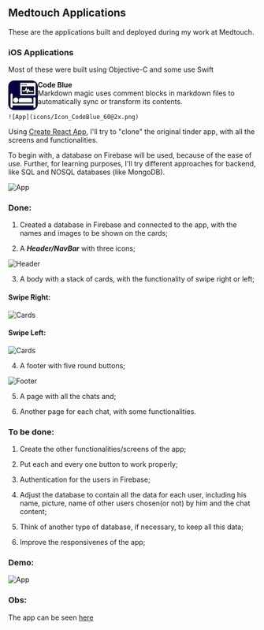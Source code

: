 ## Medtouch Applications

These are the applications built and deployed during my work at Medtouch.

### iOS Applications

Most of these were built using Objective-C and some use Swift

<img align="left" src="icons/Icon_CodeBlue_60.png"><b>Code Blue</b><br>Markdown magic uses comment blocks in markdown files to automatically sync or transform its contents.

    ![App](icons/Icon_CodeBlue_60@2x.png)

Using [Create React App](https://github.com/facebook/create-react-app), I'll try to "clone" the original tinder app, with all the screens and functionalities.

To begin with, a database on Firebase will be used, because of the ease of use. Further, for learning purposes, I'll try different approaches for backend, like SQL and NOSQL databases (like MongoDB).

![App](Pictures/App.jpg)

### Done: 
1. Created a database in Firebase and connected to the app, with the names and images to be shown on the cards;

2. A ***Header/NavBar*** with three icons;

![Header](Pictures/Header.jpg)

3. A body with a stack of cards, with the functionality of swipe right or left;

#### Swipe Right:
![Cards](Pictures/Cards.jpg)

#### Swipe Left:
![Cards](Pictures/CardsLeft.jpg)

4. A footer with five round buttons;

![Footer](Pictures/Footer.jpg)

5. A page with all the chats and;

6. Another page for each chat, with some functionalities.

### To be done:
1. Create the other functionalities/screens of the app;

2. Put each and every one button to work properly;

2. Authentication for the users in Firebase;

3. Adjust the database to contain all the data for each user, including his name, picture, name of other users chosen(or not) by him and the chat content;

4. Think of another type of database, if necessary, to keep all this data;

5. Improve the responsivenes of the app;

### Demo:
![App](Demos/tinderDemo.gif)

### Obs:
The app can be seen [here](https://tinder-clone-c1a91.web.app)


